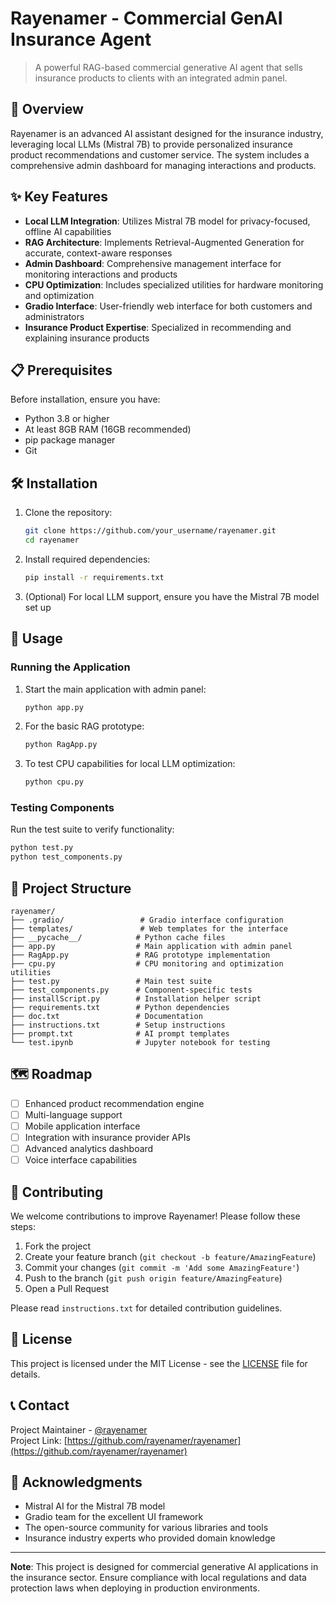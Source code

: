 # Rayenamer - Commercial GenAI Insurance Agent

> A powerful RAG-based commercial generative AI agent that sells insurance products to clients with an integrated admin panel.

## 🚀 Overview

Rayenamer is an advanced AI assistant designed for the insurance industry, leveraging local LLMs (Mistral 7B) to provide personalized insurance product recommendations and customer service. The system includes a comprehensive admin dashboard for managing interactions and products.

## ✨ Key Features

*   **Local LLM Integration**: Utilizes Mistral 7B model for privacy-focused, offline AI capabilities
*   **RAG Architecture**: Implements Retrieval-Augmented Generation for accurate, context-aware responses
*   **Admin Dashboard**: Comprehensive management interface for monitoring interactions and products
*   **CPU Optimization**: Includes specialized utilities for hardware monitoring and optimization
*   **Gradio Interface**: User-friendly web interface for both customers and administrators
*   **Insurance Product Expertise**: Specialized in recommending and explaining insurance products

## 📋 Prerequisites

Before installation, ensure you have:
*   Python 3.8 or higher
*   At least 8GB RAM (16GB recommended)
*   pip package manager
*   Git

## 🛠️ Installation

1. Clone the repository:
   ```sh
   git clone https://github.com/your_username/rayenamer.git
   cd rayenamer
   ```

2. Install required dependencies:
   ```sh
   pip install -r requirements.txt
   ```

3. (Optional) For local LLM support, ensure you have the Mistral 7B model set up

## 🚀 Usage

### Running the Application

1. Start the main application with admin panel:
   ```sh
   python app.py
   ```

2. For the basic RAG prototype:
   ```sh
   python RagApp.py
   ```

3. To test CPU capabilities for local LLM optimization:
   ```sh
   python cpu.py
   ```

### Testing Components

Run the test suite to verify functionality:
```sh
python test.py
python test_components.py
```

## 📁 Project Structure

```
rayenamer/
├── .gradio/                 # Gradio interface configuration
├── templates/               # Web templates for the interface
├── __pycache__/            # Python cache files
├── app.py                  # Main application with admin panel
├── RagApp.py               # RAG prototype implementation
├── cpu.py                  # CPU monitoring and optimization utilities
├── test.py                 # Main test suite
├── test_components.py      # Component-specific tests
├── installScript.py        # Installation helper script
├── requirements.txt        # Python dependencies
├── doc.txt                 # Documentation
├── instructions.txt        # Setup instructions
├── prompt.txt              # AI prompt templates
└── test.ipynb              # Jupyter notebook for testing
```

## 🗺️ Roadmap

- [ ] Enhanced product recommendation engine
- [ ] Multi-language support
- [ ] Mobile application interface
- [ ] Integration with insurance provider APIs
- [ ] Advanced analytics dashboard
- [ ] Voice interface capabilities

## 🤝 Contributing

We welcome contributions to improve Rayenamer! Please follow these steps:

1. Fork the project
2. Create your feature branch (`git checkout -b feature/AmazingFeature`)
3. Commit your changes (`git commit -m 'Add some AmazingFeature'`)
4. Push to the branch (`git push origin feature/AmazingFeature`)
5. Open a Pull Request

Please read `instructions.txt` for detailed contribution guidelines.

## 📜 License

This project is licensed under the MIT License - see the [LICENSE](LICENSE) file for details.

## 📞 Contact

Project Maintainer - [@rayenamer](https://github.com/rayenamer)  
Project Link: [https://github.com/rayenamer/rayenamer](https://github.com/rayenamer/rayenamer)

## 🙏 Acknowledgments

*   Mistral AI for the Mistral 7B model
*   Gradio team for the excellent UI framework
*   The open-source community for various libraries and tools
*   Insurance industry experts who provided domain knowledge

---

**Note**: This project is designed for commercial generative AI applications in the insurance sector. Ensure compliance with local regulations and data protection laws when deploying in production environments.

